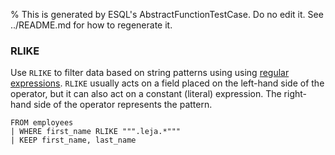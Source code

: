 % This is generated by ESQL's AbstractFunctionTestCase. Do no edit it. See ../README.md for how to regenerate it.

### RLIKE
Use `RLIKE` to filter data based on string patterns using using
[regular expressions](https://www.elastic.co/docs/reference/query-languages/query-dsl/regexp-syntax). `RLIKE` usually acts on a field placed on
the left-hand side of the operator, but it can also act on a constant (literal)
expression. The right-hand side of the operator represents the pattern.

```esql
FROM employees
| WHERE first_name RLIKE """.leja.*"""
| KEEP first_name, last_name
```

